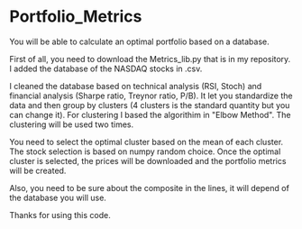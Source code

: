 # Portfolio_Metrics
You will be able to calculate an optimal portfolio based on a database.

First of all, you need to download the Metrics_lib.py that is in my repository.
I added the database of the NASDAQ stocks in .csv.

I cleaned the database based on technical analysis (RSI, Stoch) and financial analysis (Sharpe ratio, Treynor ratio, P/B).
It let you standardize the data and then group by clusters (4 clusters is the standard quantity but you can change it).
For clustering I based the algorithim in "Elbow Method".
The clustering will be used two times.

You need to select the optimal cluster based on the mean of each cluster.
The stock selection is based on numpy random choice.
Once the optimal cluster is selected, the prices will be downloaded and the portfolio metrics will be created.

Also, you need to be sure about the composite in the lines, it will depend of the database you will use.

Thanks for using this code.
